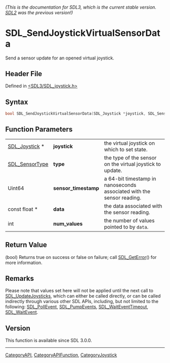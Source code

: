###### (This is the documentation for SDL3, which is the current stable version. [SDL2](https://wiki.libsdl.org/SDL2/) was the previous version!)
# SDL_SendJoystickVirtualSensorData

Send a sensor update for an opened virtual joystick.

## Header File

Defined in [<SDL3/SDL_joystick.h>](https://github.com/libsdl-org/SDL/blob/main/include/SDL3/SDL_joystick.h)

## Syntax

```c
bool SDL_SendJoystickVirtualSensorData(SDL_Joystick *joystick, SDL_SensorType type, Uint64 sensor_timestamp, const float *data, int num_values);
```

## Function Parameters

|                                  |                      |                                                                       |
| -------------------------------- | -------------------- | --------------------------------------------------------------------- |
| [SDL_Joystick](SDL_Joystick) *   | **joystick**         | the virtual joystick on which to set state.                           |
| [SDL_SensorType](SDL_SensorType) | **type**             | the type of the sensor on the virtual joystick to update.             |
| Uint64                           | **sensor_timestamp** | a 64-bit timestamp in nanoseconds associated with the sensor reading. |
| const float *                    | **data**             | the data associated with the sensor reading.                          |
| int                              | **num_values**       | the number of values pointed to by `data`.                            |

## Return Value

(bool) Returns true on success or false on failure; call
[SDL_GetError](SDL_GetError)() for more information.

## Remarks

Please note that values set here will not be applied until the next call to
[SDL_UpdateJoysticks](SDL_UpdateJoysticks), which can either be called
directly, or can be called indirectly through various other SDL APIs,
including, but not limited to the following:
[SDL_PollEvent](SDL_PollEvent), [SDL_PumpEvents](SDL_PumpEvents),
[SDL_WaitEventTimeout](SDL_WaitEventTimeout),
[SDL_WaitEvent](SDL_WaitEvent).

## Version

This function is available since SDL 3.0.0.

----
[CategoryAPI](CategoryAPI), [CategoryAPIFunction](CategoryAPIFunction), [CategoryJoystick](CategoryJoystick)

